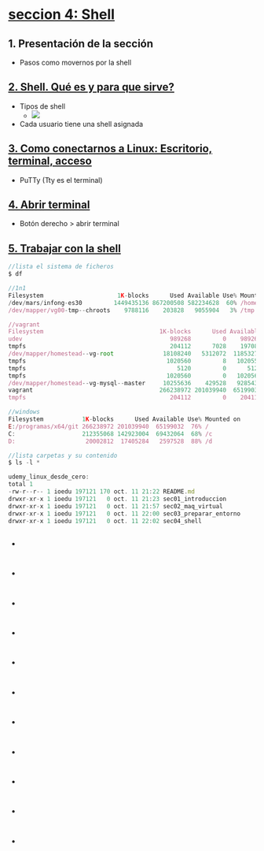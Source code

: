 # [seccion 4: Shell](https://www.udemy.com/course/aprende-linux-desde-cero-hasta-programar-en-shell-script/learn/lecture/13358528#overview)

## 1. Presentación de la sección
- Pasos como movernos por la shell
## [2. Shell. Qué es y para que sirve?](https://www.udemy.com/course/aprende-linux-desde-cero-hasta-programar-en-shell-script/learn/lecture/13226924#overview)
- Tipos de shell
  - ![](https://trello-attachments.s3.amazonaws.com/5da0d7fb764b8b74e4c44bc9/410x298/2714e16ace57a750f45cd7dcfd605ef7/image.png)
- Cada usuario tiene una shell asignada
## [3. Como conectarnos a Linux: Escritorio, terminal, acceso](https://www.udemy.com/course/aprende-linux-desde-cero-hasta-programar-en-shell-script/learn/lecture/13275942#overview)
- PuTTy (Tty es el terminal)
## [4. Abrir terminal](https://www.udemy.com/course/aprende-linux-desde-cero-hasta-programar-en-shell-script/learn/lecture/13226910#overview)
- Botón derecho > abrir terminal
## [5. Trabajar con la shell](https://www.udemy.com/course/aprende-linux-desde-cero-hasta-programar-en-shell-script/learn/lecture/13265184#overview)
```js
//lista el sistema de ficheros
$ df

//1n1
Filesystem                     1K-blocks      Used Available Use% Mounted on
/dev/mars/infong-es30         1449435136 867200508 582234628  60% /homepages
/dev/mapper/vg00-tmp--chroots    9788116    203828   9055904   3% /tmp

//vagrant
Filesystem                                 1K-blocks      Used Available Use% Mounted on
udev                                          989268         0    989268   0% /dev
tmpfs                                         204112      7028    197084   4% /run
/dev/mapper/homestead--vg-root              18108240   5312072  11853272  31% /
tmpfs                                        1020560         8   1020552   1% /dev/shm
tmpfs                                           5120         0      5120   0% /run/lock
tmpfs                                        1020560         0   1020560   0% /sys/fs/cgroup
/dev/mapper/homestead--vg-mysql--master     10255636    429528   9285436   5% /homestead-vg/master
vagrant                                    266238972 201039940  65199032  76% /vagrant
tmpfs                                         204112         0    204112   0% /run/user/1000

//windows
Filesystem           1K-blocks      Used Available Use% Mounted on
E:/programas/x64/git 266238972 201039940  65199032  76% /
C:                   212355068 142923004  69432064  68% /c
D:                    20002812  17405284   2597528  88% /d

//lista carpetas y su contenido
$ ls -l * 

udemy_linux_desde_cero:
total 1
-rw-r--r-- 1 ioedu 197121 170 oct. 11 21:22 README.md
drwxr-xr-x 1 ioedu 197121   0 oct. 11 21:23 sec01_introduccion
drwxr-xr-x 1 ioedu 197121   0 oct. 11 21:57 sec02_maq_virtual
drwxr-xr-x 1 ioedu 197121   0 oct. 11 22:00 sec03_preparar_entorno
drwxr-xr-x 1 ioedu 197121   0 oct. 11 22:02 sec04_shell
```
## 
- 
```js
```
## 
- 
```js
```
## 
- 
```js
```
## 
- 
```js
```
## 
- 
```js
```
## 
- 
```js
```
## 
- 
```js
```
## 
- 
```js
```
## 
- 
```js
```
## 
- 
```js
```
## 
- 
```js
```

